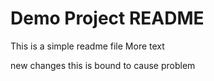 # Demo Project README		

This is a simple readme file
More text

new changes
this is bound to cause problem
